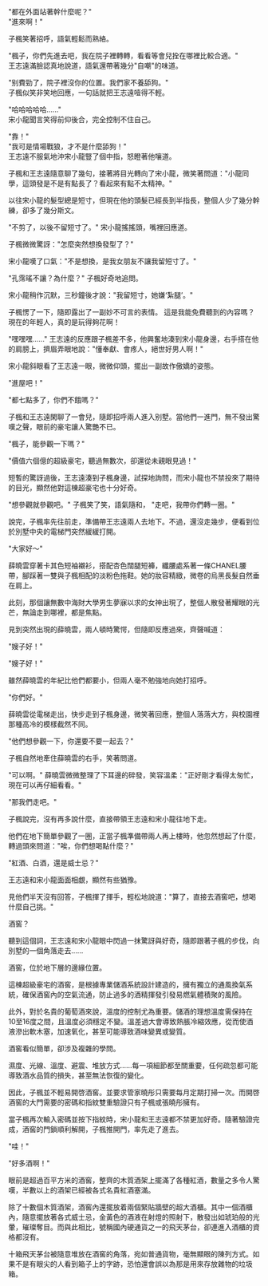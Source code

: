 "都在外面站著幹什麼呢？"  
"進來啊！"  

子楓笑著招呼，語氣輕鬆而熟絡。  

"楓子，你們先進去吧，我在院子裡轉轉，看看等會兒拴在哪裡比較合適。"  
王志遠滿臉認真地說道，語氣還帶著幾分"自嘲"的味道。  

"别費勁了，院子裡沒你的位置。我們家不養舔狗。"  
子楓似笑非笑地回應，一句話就把王志遠噎得不輕。  

"哈哈哈哈哈……"  
宋小龍聞言笑得前仰後合，完全控制不住自己。  

"靠！"  
"我可是情場戰狼，才不是什麼舔狗！"  
王志遠不服氣地沖宋小龍豎了個中指，怒瞪著他嚷道。  

子楓和王志遠隨意聊了幾句，接著將目光轉向了宋小龍，微笑著問道："小龍同學，這頭發是不是有點長了？看起來有點不太精神。"

以往宋小龍的髮型總是短寸，但現在他的頭髮已經長到半指長，整個人少了幾分幹練，卻多了幾分斯文。

"不剪了，以後不留短寸了。"
宋小龍搖搖頭，嘴裡回應道。

子楓微微驚訝："怎麼突然想換發型了？"

宋小龍嘆了口氣："不是想換，是我女朋友不讓我留短寸了。"

"孔霈瑤不讓？為什麼？"
子楓好奇地追問。

宋小龍稍作沉默，三秒鐘後才說："我留短寸，她嫌‘紮腿’。"

子楓愣了一下，隨即露出了一副妙不可言的表情。
這是我能免費聽到的內容嗎？
現在的年輕人，真的是玩得夠花啊！

"嘿嘿嘿……"
王志遠的反應跟子楓差不多，他興奮地湊到宋小龍身邊，右手搭在他的肩膀上，擠眉弄眼地說："懂奉獻、會疼人，絕世好男人啊！"

宋小龍斜眼看了王志遠一眼，微微仰頭，擺出一副故作傲嬌的姿態。

"進屋吧！"

"都七點多了，你們不餓嗎？"

子楓和王志遠閑聊了一會兒，隨即招呼兩人進入别墅。當他們一進門，無不發出驚嘆之聲，眼前的豪宅讓人驚艷不已。

"楓子，能參觀一下嗎？"

"價值六個億的超級豪宅，聽過無數次，卻還從未親眼見過！"

短暫的驚訝過後，王志遠湊到子楓身邊，試探地詢問，而宋小龍也不禁投來了期待的目光，顯然他對這棟超豪宅也十分好奇。

"想參觀就參觀吧。" 子楓笑了笑，語氣隨和， "走吧，我帶你們轉一圈。"

說完，子楓率先往前走，準備帶王志遠兩人去地下。不過，還沒走幾步，便看到位於別墅中央的電梯門突然緩緩打開。

"大家好～"

薛曉雲穿著卡其色短袖襯衫，搭配杏色闊腿短褲，纖腰處系著一條CHANEL腰帶，腳踩著一雙與子楓相配的淡粉色拖鞋。她的妝容精緻，微卷的烏黑長髮自然垂在肩上。

此刻，那個讓無數中海財大學男生夢寐以求的女神出現了，整個人散發著耀眼的光芒，無論走到哪裡，都是焦點。

見到突然出現的薛曉雲，兩人頓時驚愕，但隨即反應過來，齊聲喊道：

"嫂子好！"

"嫂子好！"

雖然薛曉雲的年紀比他們都要小，但兩人毫不勉強地向她打招呼。

"你們好。"

薛曉雲從電梯走出，快步走到子楓身邊，微笑著回應，整個人落落大方，與校園裡那種高冷的模樣截然不同。

"他們想參觀一下，你還要不要一起去？"

子楓自然地牽住薛曉雲的右手，笑著問道。

"可以啊。" 薛曉雲微微整理了下耳邊的碎發，笑容溫柔："正好剛才看得太匆忙，現在可以再仔細看看。"

"那我們走吧。"

子楓說完，沒有再多說什麼，直接帶領王志遠和宋小龍往地下走。

他們在地下簡單參觀了一圈，正當子楓準備帶兩人再上樓時，他忽然想起了什麼，轉過頭來問道："唉，你們想喝點什麼？"

"紅酒、白酒，還是威士忌？"

王志遠和宋小龍面面相覷，顯然有些猶豫。

見他們半天沒有回答，子楓揮了揮手，輕松地說道："算了，直接去酒窖吧，想喝什麼自己挑。"

酒窖？

聽到這個詞，王志遠和宋小龍眼中閃過一抹驚訝與好奇，隨即跟著子楓的步伐，向別墅的一個角落走去……

酒窖，位於地下層的邊緣位置。

這棟超級豪宅的酒窖，是根據專業儲酒系統設計建造的，擁有獨立的通風換氣系統，確保酒窖內的空氣流通，防止過多的酒精揮發引發易燃氣體積聚的風險。

此外，對於名貴的葡萄酒來說，溫度的控制尤為重要。儲酒的理想溫度需保持在10至16度之間，且溫度必須穩定不變。溫差過大會導致熱脹冷縮效應，從而使酒液滲出軟木塞，加速氧化，甚至可能導致酒味變異或變質。

酒窖看似簡單，卻涉及複雜的學問。

濕度、光線、溫度、避震、堆放方式……每一項細節都至關重要，任何疏忽都可能導致酒水品質的損失，甚至無法恢復的變化。

因此，子楓並不輕易開啓酒窖。並要求管家曉彤只需要每月定期打掃一次。而開啓酒窖的大門需要的密碼和指紋雙重驗證只有子楓或張曉彤擁有。

當子楓再次輸入密碼並按下指紋時，宋小龍和王志遠都不禁更加好奇。隨著驗證完成，酒窖的門鎖順利解開，子楓推開門，率先走了進去。

"哇！"

"好多酒啊！"

眼前是超過百平方米的酒窖，整齊的木質酒架上擺滿了各種紅酒，數量之多令人驚嘆，半數以上的酒架已經被各式名貴紅酒塞滿。

除了十數個木質酒架，酒窖內還擺放着兩個緊貼牆壁的超大酒櫃。其中一個酒櫃內，隨意擺放著各式威士忌，金黃色的酒液在射燈的照射下，散發出如琥珀般的光暈，璀璨奪目。而與此相比，號稱國內硬通貨之一的飛天茅台，卻連進入酒櫃的資格都沒有。

十箱飛天茅台被隨意堆放在酒窖的角落，宛如普通貨物，毫無顯眼的陳列方式。如果不是有眼尖的人看到箱子上的字跡，恐怕還會誤以為那是用來存放雜物的垃圾箱。